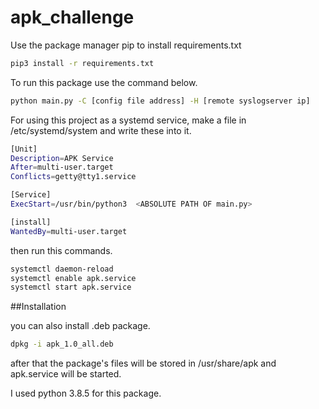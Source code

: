 # apk_challenge

Use the package manager pip to install requirements.txt

```bash
pip3 install -r requirements.txt
```

To run this package use the command below.

```bash
python main.py -C [config file address] -H [remote syslogserver ip]
```

For using this project as a systemd service, make a file in /etc/systemd/system and write these into it.

```bash
[Unit]
Description=APK Service
After=multi-user.target
Conflicts=getty@tty1.service

[Service]
ExecStart=/usr/bin/python3  <ABSOLUTE PATH OF main.py>

[install]
WantedBy=multi-user.target
```
then run this commands.

```bash
systemctl daemon-reload
systemctl enable apk.service
systemctl start apk.service
```

##Installation

you can also install .deb package.
 ```bash
 dpkg -i apk_1.0_all.deb
 ```
after that the package's files will be stored in /usr/share/apk
and apk.service will be started.

I used python 3.8.5 for this package.
